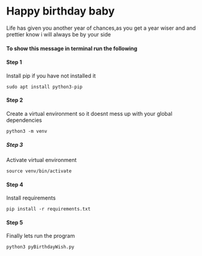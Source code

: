 # Happy birthday baby
Life has given you another year of chances,as you get a year wiser and and prettier know i will always be by your side

#### To show this message in terminal run the following
#### Step 1
Install pip if you have not installed it
```shell
sudo apt install python3-pip
```
#### Step 2
Create a virtual environment so it doesnt mess up with your global dependencies
```shell
python3 -m venv
```
##### Step 3
Activate virtual environment
```shell
source venv/bin/activate
```
#### Step 4
Install requirements
```shell
pip install -r requirements.txt
```
#### Step 5
Finally lets run the program
```shell
python3 pyBirthdayWish.py
```



